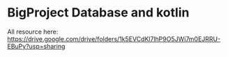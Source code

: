 # BigProject  Database and kotlin
All resource here: https://drive.google.com/drive/folders/1k5EVCdKl7lhP9O5JWi7m0EJRRU-EBuPy?usp=sharing
